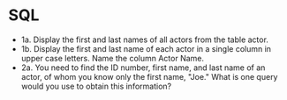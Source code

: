 # SQL

* 1a. Display the first and last names of all actors from the table actor.
* 1b. Display the first and last name of each actor in a single column in upper case letters. Name the column Actor Name.
* 2a. You need to find the ID number, first name, and last name of an actor, of whom you know only the first name, "Joe." What is one query would you use to obtain this information?
